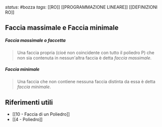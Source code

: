 *status*: #bozza 
*tags*: [[RO]] [[PROGRAMMAZIONE LINEARE]] [[DEFINIZIONI RO]]

## Faccia massimale e Faccia minimale

##### Faccia massimale o faccetta
> Una faccia propria (cioé non coincidente con tutto il poliedro P) che non sia contenuta in nessun'altra faccia è detta *faccia massimale*.

##### Faccia minimale
> Una faccia che non contiene nessuna faccia distinta da essa è detta *faccia minimale*.



## Riferimenti utili

* [[10 - Faccia di un Poliedro]]
* [[4 - Poliedro]]